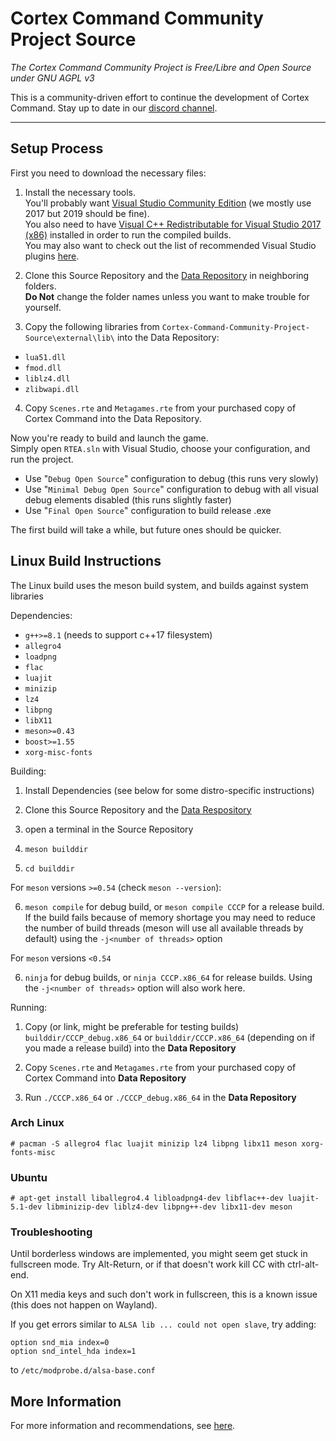 # Cortex Command Community Project Source #
*The Cortex Command Community Project is Free/Libre and Open Source under GNU AGPL v3*

This is a community-driven effort to continue the development of Cortex Command. Stay up to date in our [discord channel](https://discord.gg/SdNnKJN).

***

## Setup Process ##

First you need to download the necessary files:

1. Install the necessary tools.  
You'll probably want [Visual Studio Community Edition](https://visualstudio.microsoft.com/downloads/) (we mostly use 2017 but 2019 should be fine).  
You also need to have [Visual C++ Redistributable for Visual Studio 2017 (x86)](https://support.microsoft.com/en-us/help/2977003/the-latest-supported-visual-c-downloads) installed in order to run the compiled builds.  
You may also want to check out the list of recommended Visual Studio plugins [here](https://github.com/cortex-command-community/Cortex-Command-Community-Project-Source/wiki/Information,-Recommended-Plugins-and-Useful-Links).

2. Clone this Source Repository and the [Data Repository](https://github.com/cortex-command-community/Cortex-Command-Community-Project-Data) in neighboring folders.  
**Do Not** change the folder names unless you want to make trouble for yourself.

3. Copy the following libraries from `Cortex-Command-Community-Project-Source\external\lib\` into the Data Repository:
* `lua51.dll`
* `fmod.dll`
* `liblz4.dll`
* `zlibwapi.dll`

4. Copy `Scenes.rte` and `Metagames.rte` from your purchased copy of Cortex Command into the Data Repository.

Now you're ready to build and launch the game.  
Simply open `RTEA.sln` with Visual Studio, choose your configuration, and run the project.

* Use "`Debug Open Source`" configuration to debug (this runs very slowly)
* Use "`Minimal Debug Open Source`" configuration to debug with all visual debug elements disabled (this runs slightly faster)
* Use "`Final Open Source`" configuration to build release .exe

The first build will take a while, but future ones should be quicker.

## Linux Build Instructions ##
The Linux build uses the meson build system, and builds against system libraries

Dependencies:

* `g++>=8.1` (needs to support c++17 filesystem)
* `allegro4`
* `loadpng`
* `flac`
* `luajit`
* `minizip`
* `lz4`
* `libpng`
* `libX11`
* `meson>=0.43`
* `boost>=1.55`
* `xorg-misc-fonts`

Building:

1. Install Dependencies (see below for some distro-specific instructions)

2. Clone this Source Repository and the [Data Respository](https://github.com/cortex-command-community/Cortex-Command-Community-Project-Data)

3. open a terminal in the Source Repository

4. `meson builddir`

5. `cd builddir`

For `meson` versions `>=0.54` (check `meson --version`):

6. `meson compile` for debug build, or `meson compile CCCP` for a release build. If the build fails because of memory shortage you may need to reduce the number of build threads (meson will use all available threads by default) using the `-j<number of threads>` option

For `meson` versions `<0.54`

6. `ninja` for debug builds, or `ninja CCCP.x86_64` for release builds. Using the `-j<number of threads>` option will also work here.


Running:

1. Copy (or link, might be preferable for testing builds) `builddir/CCCP_debug.x86_64` or `builddir/CCCP.x86_64` (depending on if you made a release build) into the **Data Repository**

2. Copy `Scenes.rte` and `Metagames.rte` from your purchased copy of Cortex Command into **Data Repository**

3. Run `./CCCP.x86_64` or `./CCCP_debug.x86_64` in the **Data Repository**

### Arch Linux ###
`# pacman -S allegro4 flac luajit minizip lz4 libpng libx11 meson xorg-fonts-misc`

### Ubuntu ###
`# apt-get install liballegro4.4 libloadpng4-dev libflac++-dev luajit-5.1-dev libminizip-dev liblz4-dev libpng++-dev libx11-dev meson`

### Troubleshooting ###
Until borderless windows are implemented, you might seem get stuck in fullscreen mode. Try Alt-Return, or if that doesn't work kill CC with ctrl-alt-end.

On X11 media keys and such don't work in fullscreen, this is a known issue (this does not happen on Wayland).

If you get errors similar to `ALSA lib ... could not open slave`, try adding:
```
option snd_mia index=0
option snd_intel_hda index=1
```
to `/etc/modprobe.d/alsa-base.conf`

## More Information ##

For more information and recommendations, see [here](https://github.com/cortex-command-community/Cortex-Command-Community-Project-Source/wiki/Information,-Recommended-Plugins-and-Useful-Links).
